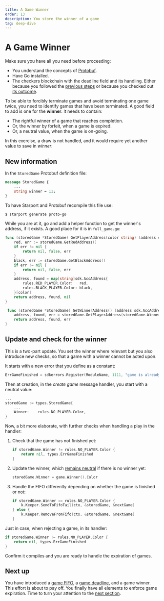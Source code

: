 ```yaml
---
title: A Game Winner
order: 13
description: You store the winner of a game
tag: deep-dive
---
```


# A Game Winner

<HighlightBox type="synopsis">

Make sure you have all you need before proceeding:

* You understand the concepts of [Protobuf](../main-concepts/protobuf.md).
* Have Go installed.
* The checkers blockchain with the deadline field and its handling. Either because you followed the [previous steps](./03-starport-10-game-deadline.md) or because you checked out [its outcome](https://github.com/cosmos/b9-checkers-academy-draft/tree/game-deadline).

</HighlightBox>

To be able to forcibly terminate games and avoid terminating one game twice, you need to identify games that have been terminated. A good field to add is one for the **winner**. It needs to contain:

* The rightful winner of a game that reaches completion.
* Or, the winner by forfeit, when a game is expired.
* Or, a neutral value, when the game is on-going.

In this exercise, a draw is not handled, and it would require yet another value to save in _winner_.

## New information

In the `StoredGame` Protobuf definition file:

```protobuf [https://github.com/cosmos/b9-checkers-academy-draft/blob/e50ceaedb52cbbb2e802a1c887657cdc8f52f25b/proto/checkers/stored_game.proto#L19]
message StoredGame {
    ...
    string winner = 11;
}
```

To have Starport and Protobuf recompile this file use:

```sh
$ starport generate proto-go
```

While you are at it, go and add a helper function to get the winner's address, if it exists. A good place for it is in `full_game.go`:

```go [https://github.com/cosmos/b9-checkers-academy-draft/blob/e50ceaedb52cbbb2e802a1c887657cdc8f52f25b/x/checkers/types/full_game.go#L50-L69]
func (storedGame *StoredGame) GetPlayerAddress(color string) (address sdk.AccAddress, found bool, err error) {
    red, err := storedGame.GetRedAddress()
    if err != nil {
        return nil, false, err
    }
    black, err := storedGame.GetBlackAddress()
    if err != nil {
        return nil, false, err
    }
    address, found = map[string]sdk.AccAddress{
        rules.RED_PLAYER.Color:   red,
        rules.BLACK_PLAYER.Color: black,
    }[color]
    return address, found, nil
}

 func (storedGame *StoredGame) GetWinnerAddress() (address sdk.AccAddress, found bool, err error) {
    address, found, err = storedGame.GetPlayerAddress(storedGame.Winner)
    return address, found, err
}
```

## Update and check for the winner

This is a two-part update. You set the winner where relevant but you also introduce new checks, so that a game with a winner cannot be acted upon.

It starts with a new error that you define as a constant:

```go [https://github.com/cosmos/b9-checkers-academy-draft/blob/e50ceaedb52cbbb2e802a1c887657cdc8f52f25b/x/checkers/types/errors.go#L22]
ErrGameFinished = sdkerrors.Register(ModuleName, 1111, "game is already finished")
```
Then at creation, in the _create game_ message handler, you start with a neutral value:

```go [https://github.com/cosmos/b9-checkers-academy-draft/blob/e50ceaedb52cbbb2e802a1c887657cdc8f52f25b/x/checkers/keeper/msg_server_create_game.go#L28]
...
storedGame := types.StoredGame{
    ...
    Winner:    rules.NO_PLAYER.Color,
}
```

Now, a bit more elaborate, with further checks when handling a play in the handler:

1. Check that the game has not finished yet:

    ```go [https://github.com/cosmos/b9-checkers-academy-draft/blob/e50ceaedb52cbbb2e802a1c887657cdc8f52f25b/x/checkers/keeper/msg_server_play_move.go#L23-L25]
    if storedGame.Winner != rules.NO_PLAYER.Color {
        return nil, types.ErrGameFinished
    }
    ```

2. Update the winner, which [remains neutral](https://github.com/batkinson/checkers-go/blob/a09daeb/checkers/checkers.go#L165) if there is no winner yet:

    ```go [https://github.com/cosmos/b9-checkers-academy-draft/blob/e50ceaedb52cbbb2e802a1c887657cdc8f52f25b/x/checkers/keeper/msg_server_play_move.go#L62]
    storedGame.Winner = game.Winner().Color
    ```

3. Handle the FIFO differently depending on whether the game is finished or not:

    ```go [https://github.com/cosmos/b9-checkers-academy-draft/blob/e50ceaedb52cbbb2e802a1c887657cdc8f52f25b/x/checkers/keeper/msg_server_play_move.go#L69-L73]
    if storedGame.Winner == rules.NO_PLAYER.Color {
        k.Keeper.SendToFifoTail(ctx, &storedGame, &nextGame)
    } else {
        k.Keeper.RemoveFromFifo(ctx, &storedGame, &nextGame)
    }
    ```

Just in case, when rejecting a game, in its handler:

```go [https://github.com/cosmos/b9-checkers-academy-draft/blob/e50ceaedb52cbbb2e802a1c887657cdc8f52f25b/x/checkers/keeper/msg_server_reject_game.go#L21-L23]
if storedGame.Winner != rules.NO_PLAYER.Color {
    return nil, types.ErrGameFinished
}
```

Confirm it compiles and you are ready to handle the expiration of games.

## Next up

You have introduced a [game FIFO](./03-starport-09-game-fifo.md), a [game deadline](./03-starport-10-game-deadline.md), and a game winner. This effort is about to pay off. You finally have all elements to enforce game expiration. Time to turn your attention to the [next section](./03-starport-12-game-forfeit.md).
